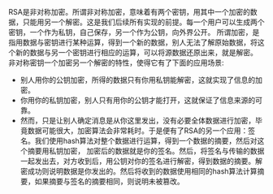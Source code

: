 RSA是非对称加密。所谓非对称加密，意味着有两个密钥，用其中一个加密的数据，只能用另一个解密。这是我们后续所有实现的前提。每一个用户可以生成两个密钥，一个作为私钥，自己保存，另一个作为公钥，向外界公开。
所谓加密，是指用数据与密钥进行某种运算，得到一个新的数据，别人无法了解原始数据，将这个新的数据与另一个密钥进行相应的运算，可以将源数据还原出来，就是解密。
非对称密钥一个加密另一个解密的特性，使得它有了下面的应用场景:
- 别人用你的公钥加密，所得的数据只有你用私钥能解密，这就实现了信息的加密。
- 你用你的私钥加密，别人只有用你的公钥才能打开，这就保证了信息来源的可靠。
- 然而，只是让别人确定消息是从你这里发出，没有必要全体数据进行加密，毕竟数据可能很大，加密算法会非常耗时。于是便有了RSA的另一个应用：签名。我们使用hash算法对整个数据进行运算，得到一个数据的摘要，然后对这个摘要用私钥加密，
加密后的数据就是你的签名。然后，将签名与传输的数据一起发出去，对方收到后，用公钥对你的签名进行解密，得到数据的摘要。解密成功则说明数据是你发出的。然后将收到的数据使用相同的hash算法计算摘要，如果摘要与签名的摘要相同，则说明未被篡改。
